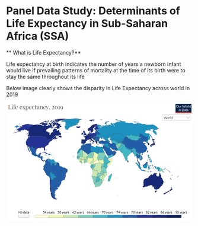 # Panel Data Study: Determinants of Life Expectancy in Sub-Saharan Africa (SSA)

** What is Life Expectancy?** 

Life expectancy at birth indicates the number of years a newborn infant would live if prevailing
patterns of mortality at the time of its birth were to stay the same throughout its life

Below image clearly shows the disparity in Life Expectancy across world in 2019

![image](https://github.com/Shritej24c/Econometrics/blob/main/images/LE%202019.png)
